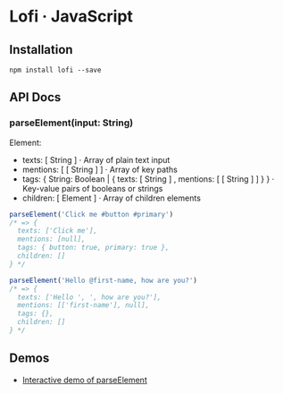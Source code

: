 # Lofi · JavaScript

## Installation

```
npm install lofi --save
```

## API Docs

### parseElement(input: String)

Element:
- texts: [ String ] · Array of plain text input
- mentions: [ [ String ] ] · Array of key paths
- tags: { String: Boolean | { texts: [ String ] , mentions: [ [ String ] ] } } · Key-value pairs of booleans or strings
- children: [ Element ] · Array of children elements

```js
parseElement('Click me #button #primary')
/* => {
  texts: ['Click me'],
  mentions: [null],
  tags: { button: true, primary: true },
  children: []
} */

parseElement('Hello @first-name, how are you?')
/* => {
  texts: ['Hello ', ', how are you?'],
  mentions: [['first-name'], null],
  tags: {},
  children: []
} */
```

## Demos

- [Interactive demo of parseElement](http://codepen.io/burntcaramel/pen/apaKVL?editors=0010)
